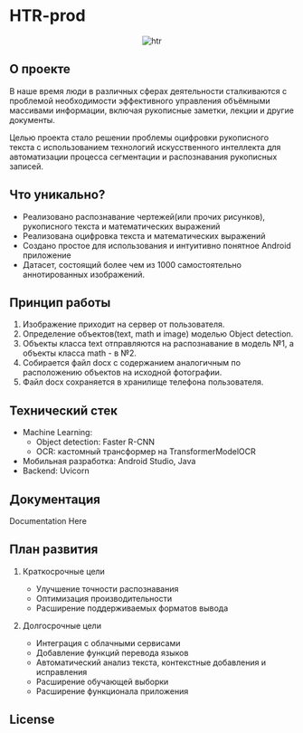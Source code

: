 # HTR-prod
<p align="center">
      <img src="https://i.ibb.co/fYtd9nHX/htr.png" alt="htr" border="0"></a>
</p>

## О проекте

В наше время люди в различных сферах деятельности сталкиваются с проблемой необходимости эффективного управления объёмными массивами информации, включая рукописные заметки, лекции и другие документы.

Целью проекта стало решении проблемы оцифровки рукописного текста с использованием технологий искусственного интеллекта для автоматизации процесса сегментации и распознавания рукописных записей.

## Что уникально?

- Реализовано распознавание чертежей(или прочих рисунков), рукописного текста и математических выражений
- Реализована оцифровка текста и математических выражений
- Создано простое для использования и интуитивно понятное Android приложение
- Датасет, состоящий более чем из 1000 самостоятельно аннотированных изображений.

## Принцип работы

1. Изображение приходит на сервер от пользователя.
2. Определение объектов(text, math и image) моделью Object detection.
3. Объекты класса text отправляются на распознавание в модель №1, а объекты класса math - в №2.
4. Собирается файл docx с содержанием аналогичным по расположению объектов на исходной фотографии.
5. Файл docx сохраняется в хранилище телефона пользователя.
   
## Технический стек

- Machine Learning:
    - Object detection: Faster R-CNN
    - OCR: кастомный трансформер на TransformerModelOCR
- Мобильная разработка: Android Studio, Java
- Backend: Uvicorn

## Документация

Documentation Here

## План развития

1. Краткосрочные цели
    - Улучшение точности распознавания
    - Оптимизация производительности
    - Расширение поддерживаемых форматов вывода

2. Долгосрочные цели

    - Интеграция с облачными сервисами
    - Добавление функций перевода языков
    - Автоматический анализ текста, контекстные добавления и исправления
    - Расширение обучающей выборки
    - Расширение функционала приложения

## License
